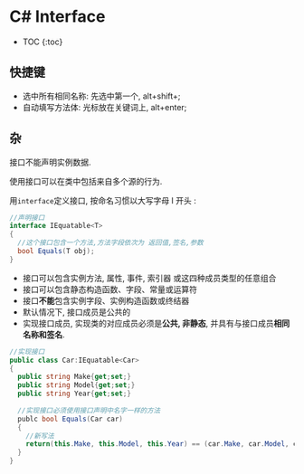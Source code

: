 # C# Interface

* TOC
{:toc}
## 快捷键

- 选中所有相同名称: 先选中第一个, alt+shift+;
- 自动填写方法体: 光标放在关键词上, alt+enter;







## 杂

接口不能声明实例数据.

使用接口可以在类中包括来自多个源的行为.

用`interface`定义接口, 按命名习惯以大写字母 I 开头 :

```c#
//声明接口
interface IEquatable<T>
{
  //这个接口包含一个方法,方法字段依次为 返回值,签名,参数
  bool Equals(T obj); 
}
```

- 接口可以包含实例方法, 属性, 事件, 索引器 或这四种成员类型的任意组合
- 接口可以包含静态构造函数、字段、常量或运算符
- 接口**不能**包含实例字段、实例构造函数或终结器
- 默认情况下, 接口成员是公共的
- 实现接口成员, 实现类的对应成员必须是**公共, 非静态**, 并具有与接口成员**相同名称和签名**.

```c#
//实现接口
public class Car:IEquatable<Car>
{
  public string Make{get;set;}
  public string Model{get;set;}
  public string Year{get;set;}
  
  //实现接口必须使用接口声明中名字一样的方法
  publc bool Equals(Car car)
  {
    //新写法
    return(this.Make, this.Model, this.Year) == (car.Make, car.Model, car.Year);
  }  
}
```

